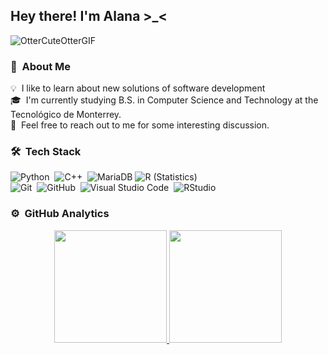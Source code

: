 <h2>Hey there! I'm Alana >_< </h2>
  
![OtterCuteOtterGIF](https://github.com/user-attachments/assets/267d0699-8add-44eb-8038-6c417a816baa)


### 🦦 &nbsp;About Me

💡 &nbsp;I like to learn about new solutions of software development\
🎓 &nbsp;I'm currently studying B.S. in Computer Science and Technology at the Tecnológico de Monterrey.\
💬 &nbsp;Feel free to reach out to me for some interesting discussion.




### 🛠 &nbsp;Tech Stack

![Python](https://img.shields.io/badge/-Python-05122A?style=flat&logo=python)&nbsp;
![C++](https://img.shields.io/badge/-C++-05122A?style=flat&logo=C%2B%2B&logoColor=00599C)&nbsp;
![MariaDB](https://img.shields.io/badge/-MariaDB-05122A?style=flat&logo=mariadb)
![R (Statistics)](https://img.shields.io/badge/-R-05122A?style=flat&logo=R&logoColor=276DC3)\
![Git](https://img.shields.io/badge/-Git-05122A?style=flat&logo=git)&nbsp;
![GitHub](https://img.shields.io/badge/-GitHub-05122A?style=flat&logo=github)&nbsp;
![Visual Studio Code](https://img.shields.io/badge/-Visual%20Studio%20Code-05122A?style=flat&logo=visual-studio-code&logoColor=007ACC)&nbsp;
![RStudio](https://img.shields.io/badge/-RStudio-05122A?style=flat&logo=rstudio)&nbsp;

### ⚙ &nbsp;GitHub Analytics

<p align="center">
<a href="https://github.com/Apanawa">
  <img height="180em" src="https://github-readme-stats-eight-theta.vercel.app/api?username=AlanaMM06&show_icons=true&theme=algolia&include_all_commits=true&count_private=true"/>
  <img height="180em" src="https://github-readme-stats-eight-theta.vercel.app/api/top-langs/?username=AlanaMM06&layout=compact&langs_count=8&theme=algolia"/>
</a>
</p>
  
